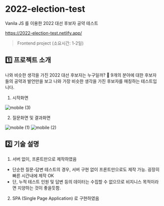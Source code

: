 # 2022-election-test
Vanila JS 를 이용한 2022 대선 후보자 공약 테스트

https://2022-election-test.netlify.app/
> Frontend project (소요시간: 1-2일)

## 1️⃣ 프로젝트 소개
나와 비슷한 생각을 가진 2022 대선 후보자는 누구일까? 🧐 
9개의 분야에 대한 후보자들의 공약과 발언만을 보고 나와 가장 비슷한 생각을 가진 후보자를 매칭하는 테스트입니다.

1. 시작화면

![mobile (3)](https://user-images.githubusercontent.com/74564995/155836122-fad116a8-d93e-4818-8301-f63fd0b05c7b.png)

2. 질문화면 및 결과화면

![mobile (1)](https://user-images.githubusercontent.com/74564995/155836098-2cac667b-f448-4a52-8795-fdb2f66a43f8.png)
![mobile (2)](https://user-images.githubusercontent.com/74564995/155836102-517b4deb-0ec7-4b69-9de6-fe36d9acc337.png)


## 2️⃣ 기술 설명
1. 서버 없이, 프론트만으로 제작하였음
- 단순한 질문-답변 테스트의 경우, 서버 구현 없이 프론트만으로도 제작 가능. 굉장히 빠른 시간내에 제작 OK
- 단, 누적 테스트 인원 및 답변 등의 데이터는 수집할 수 없으므로 비지니스 목적이라면 지양하는 것이 좋을듯함.

2. SPA (Single Page Application) 로 구현하였음

